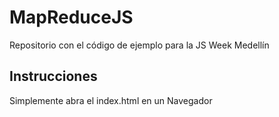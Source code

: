 # MapReduceJS
Repositorio con el código de ejemplo para la JS Week Medellín

## Instrucciones
Simplemente abra el index.html en un Navegador

